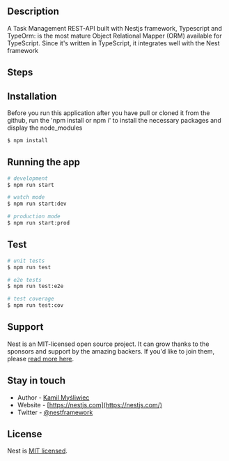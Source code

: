 
## Description

A Task Management REST-API built with Nestjs framework, Typescript and TypeOrm: is the most mature Object Relational Mapper (ORM) available for TypeScript. Since it's written in TypeScript, it integrates well with the Nest framework

## Steps 

## Installation
Before you run this application after you have pull or cloned it from the github, run the 'npm install or npm i' to install the necessary packages and display the node_modules
```bash
$ npm install
```

## Running the app

```bash
# development
$ npm run start

# watch mode
$ npm run start:dev

# production mode
$ npm run start:prod
```

## Test

```bash
# unit tests
$ npm run test

# e2e tests
$ npm run test:e2e

# test coverage
$ npm run test:cov
```

## Support

Nest is an MIT-licensed open source project. It can grow thanks to the sponsors and support by the amazing backers. If you'd like to join them, please [read more here](https://docs.nestjs.com/support).

## Stay in touch

- Author - [Kamil Myśliwiec](https://kamilmysliwiec.com)
- Website - [https://nestjs.com](https://nestjs.com/)
- Twitter - [@nestframework](https://twitter.com/nestframework)

## License

Nest is [MIT licensed](LICENSE).
